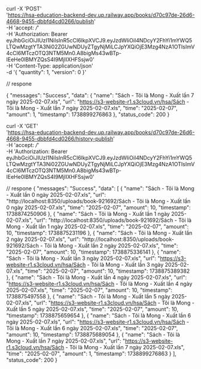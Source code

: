curl -X 'POST' \
  'https://hsa-education-backend-dev.up.railway.app/books/d70c97de-26d6-4668-9455-dbbfd4cd0266/publish' \
  -H 'accept: */*' \
  -H 'Authorization: Bearer eyJhbGciOiJIUzI1NiIsInR5cCI6IkpXVCJ9.eyJzdWIiOiI4NDcyY2FhYi1mYWQ5LTQwMzgtYTA3Ni02ZGUwNDUyZTgyNjMiLCJpYXQiOjE3Mzg4NzA1OTIsImV4cCI6MTczOTQ3NTM5Mn0.A8bigMs43wBTp-IEeHe0lBMYZQsS4I9MjIIXHFSsjw0' \
  -H 'Content-Type: application/json' \
  -d '{
  "quantity": 1,
  "version": 0
}'

// respone 

{
  "messages": "Success",
  "data": {
    "name": "Sách - Tôi là Mong - Xuất lần 7 ngày 2025-02-07.xls",
    "url": "https://s3-website-r1.s3cloud.vn/hsa/Sách - Tôi là Mong - Xuất lần 7 ngày 2025-02-07.xls",
    "time": "2025-02-07",
    "amount": 1,
    "timestamp": 1738899276863
  },
  "status_code": 200
}


curl -X 'GET' \
  'https://hsa-education-backend-dev.up.railway.app/books/d70c97de-26d6-4668-9455-dbbfd4cd0266/history-publish' \
  -H 'accept: */*' \
  -H 'Authorization: Bearer eyJhbGciOiJIUzI1NiIsInR5cCI6IkpXVCJ9.eyJzdWIiOiI4NDcyY2FhYi1mYWQ5LTQwMzgtYTA3Ni02ZGUwNDUyZTgyNjMiLCJpYXQiOjE3Mzg4NzA1OTIsImV4cCI6MTczOTQ3NTM5Mn0.A8bigMs43wBTp-IEeHe0lBMYZQsS4I9MjIIXHFSsjw0'

// respone 
{
  "messages": "Success",
  "data": [
    {
      "name": "Sách - Tôi là Mong - Xuất lần 0 ngày 2025-02-07.xls",
      "url": "http://localhost:8350/uploads/book-921692/Sách - Tôi là Mong - Xuất lần 0 ngày 2025-02-07.xls",
      "time": "2025-02-07",
      "amount": 10,
      "timestamp": 1738874250906
    },
    {
      "name": "Sách - Tôi là Mong - Xuất lần 1 ngày 2025-02-07.xls",
      "url": "http://localhost:8350/uploads/book-921692/Sách - Tôi là Mong - Xuất lần 1 ngày 2025-02-07.xls",
      "time": "2025-02-07",
      "amount": 10,
      "timestamp": 1738875231196
    },
    {
      "name": "Sách - Tôi là Mong - Xuất lần 2 ngày 2025-02-07.xls",
      "url": "http://localhost:8350/uploads/book-921692/Sách - Tôi là Mong - Xuất lần 2 ngày 2025-02-07.xls",
      "time": "2025-02-07",
      "amount": 10,
      "timestamp": 1738875336141
    },
    {
      "name": "Sách - Tôi là Mong - Xuất lần 3 ngày 2025-02-07.xls",
      "url": "https://s3-website-r1.s3cloud.vn/hsa/Sách - Tôi là Mong - Xuất lần 3 ngày 2025-02-07.xls",
      "time": "2025-02-07",
      "amount": 10,
      "timestamp": 1738875389382
    },
    {
      "name": "Sách - Tôi là Mong - Xuất lần 4 ngày 2025-02-07.xls",
      "url": "https://s3-website-r1.s3cloud.vn/hsa/Sách - Tôi là Mong - Xuất lần 4 ngày 2025-02-07.xls",
      "time": "2025-02-07",
      "amount": 10,
      "timestamp": 1738875497558
    },
    {
      "name": "Sách - Tôi là Mong - Xuất lần 5 ngày 2025-02-07.xls",
      "url": "https://s3-website-r1.s3cloud.vn/hsa/Sách - Tôi là Mong - Xuất lần 5 ngày 2025-02-07.xls",
      "time": "2025-02-07",
      "amount": 10,
      "timestamp": 1738875659654
    },
    {
      "name": "Sách - Tôi là Mong - Xuất lần 6 ngày 2025-02-07.xls",
      "url": "https://s3-website-r1.s3cloud.vn/hsa/Sách - Tôi là Mong - Xuất lần 6 ngày 2025-02-07.xls",
      "time": "2025-02-07",
      "amount": 10,
      "timestamp": 1738875689054
    },
    {
      "name": "Sách - Tôi là Mong - Xuất lần 7 ngày 2025-02-07.xls",
      "url": "https://s3-website-r1.s3cloud.vn/hsa/Sách - Tôi là Mong - Xuất lần 7 ngày 2025-02-07.xls",
      "time": "2025-02-07",
      "amount": 1,
      "timestamp": 1738899276863
    }
  ],
  "status_code": 200
}

